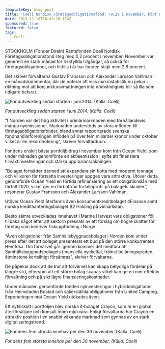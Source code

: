 ```yaml
---
templateKey: blog-post
title: 'Coeli Nordisk Företagsobligationsfond: +0,2% i november, köpt norska Crayon'
date: 2019-12-10T10:49:20.194Z
sponsored: true
featured: false
tags:
  - Coeli
---
```

STOCKHOLM (Fonder Direkt) Räntefonden Coeli Nordisk Företagsobligationsfond steg med 0,2 procent i november. November var generellt en stark månad för riskfyllda tillgångar, så också för företagsobligationer, och hittills i år har fonden stigit med 2,8 procent.



Det skriver förvaltarna Gustav Fransson och Alexander Larsson Vahlman i en månadskommentar, där de noterar att viss makrostatistik nu pekar i riktning mot att konjunkturavmattningen inte nödvändigtvis blir så illa som tidigare befarat.



![Fondutveckling sedan starten i juni 2014. (Källa: Coeli)](/img/coeli-nfob1.png "Fondutveckling sedan starten i juni 2014. (Källa: Coeli)")

_Fondutveckling sedan starten i juni 2014. (Källa: Coeli)_

"I Norden var det hög aktivitet i primärmarknaden med förhållandevis många nyemissioner. Marknaden understöds av stora inflöden till företagsobligationsfonder, bland annat rapporterade svenska fondhandlarföreningen inflöden på över fem miljarder kronor under oktober vilket är en rekordnotering", skriver förvaltarduon.



Fondens enskilt bästa portföljbidrag i november kom från Ocean Yield, som under månaden genomförde en aktieemission i syfte att finansiera tillväxtinvesteringar och stärka upp balansräkningen.



"Bolaget fortsätter därmed att expandera sin flotta med modernt tonnage och villkoren för fortsatta investeringar uppges vara attraktiva. Utöver detta genomförde Ocean Yield en förtida refinansiering av ett obligationslån med förfall 2020, vilket ger en förbättrad förfalloprofil på bolagets skulder", resonerar Gustav Fransson och Alexander Larsson Vahlman.



Utöver Ocean Yield återfanns även konsumentkreditbolaget 4Finance samt norska kredithanteringsbolaget B2 Holding på vinnarlistan.



Desto sämre utvecklades innehavet i Marine Harvest vars obligationer föll tillbaka något efter att sektorn pressats av ett förslag om högre skatter för företag som bedriver fiskuppfödning i Norge.



"Även obligationer från Samhällsbyggnadsbolaget i Norden kom under press efter det att bolaget presenterat ett bud på den större konkurrenten Hemfosa. Om förvärvet går igenom kommer det medföra att Samhällsbyggnadsbolagets finansiella nyckeltal, främst belåningsgraden, åtminstone kortsiktigt försämras", skriver förvaltarna.



De påpekar dock att de tror att förvärvet kan skapa betydliga fördelar på längre sikt, eftersom att ett större bolag skapas vilket kan ge en mer effektiv förvaltning och på sikt lägre finansieringskostnader.



Under månaden genomförde fonden nyinvesteringar i hybridobligationer från Heimstaden Bostad och säkerställda obligationer från United Camping. Exponeringen mot Ocean Yield utökades även.



Ett nytillskott i portföljen blev norska it-bolaget Crayon, som är en global återförsäljare och konsult inom mjukvara. Enligt förvaltarna har Crayon en attraktiv position i en snabbt växande marknad som gynnas av en stark digitaliseringstrend.

![Fondens fem största innehav per den 30 november. (Källa: Coeli)](/img/coeli-nfob.png "Fondens fem största innehav per den 30 november. (Källa: Coeli)")

_Fondens fem största innehav per den 30 november. (Källa: Coeli)_
